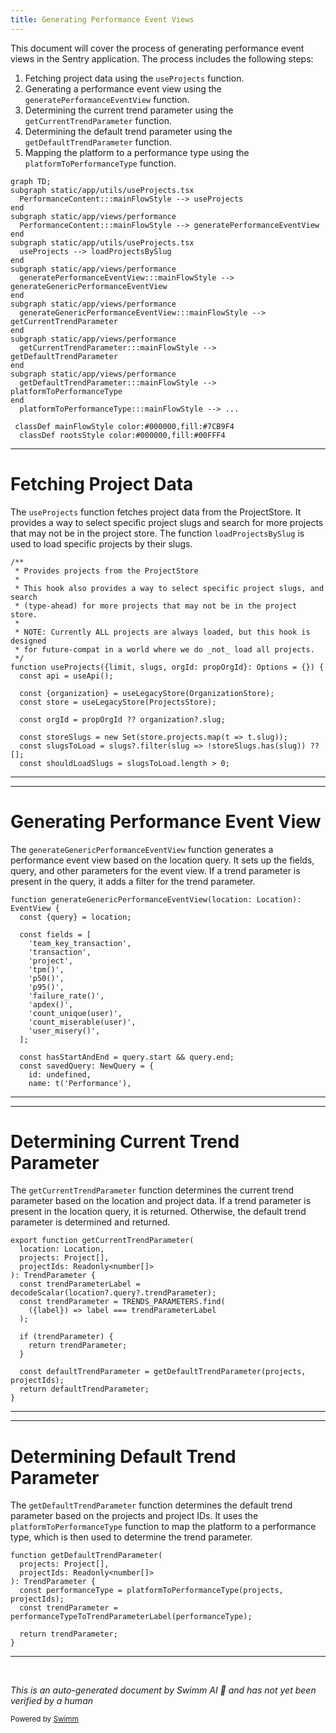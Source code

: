```yaml
---
title: Generating Performance Event Views
---
```

This document will cover the process of generating performance event views in the Sentry application. The process includes the following steps:

1. Fetching project data using the `useProjects` function.
2. Generating a performance event view using the `generatePerformanceEventView` function.
3. Determining the current trend parameter using the `getCurrentTrendParameter` function.
4. Determining the default trend parameter using the `getDefaultTrendParameter` function.
5. Mapping the platform to a performance type using the `platformToPerformanceType` function.

```mermaid
graph TD;
subgraph static/app/utils/useProjects.tsx
  PerformanceContent:::mainFlowStyle --> useProjects
end
subgraph static/app/views/performance
  PerformanceContent:::mainFlowStyle --> generatePerformanceEventView
end
subgraph static/app/utils/useProjects.tsx
  useProjects --> loadProjectsBySlug
end
subgraph static/app/views/performance
  generatePerformanceEventView:::mainFlowStyle --> generateGenericPerformanceEventView
end
subgraph static/app/views/performance
  generateGenericPerformanceEventView:::mainFlowStyle --> getCurrentTrendParameter
end
subgraph static/app/views/performance
  getCurrentTrendParameter:::mainFlowStyle --> getDefaultTrendParameter
end
subgraph static/app/views/performance
  getDefaultTrendParameter:::mainFlowStyle --> platformToPerformanceType
end
  platformToPerformanceType:::mainFlowStyle --> ...

 classDef mainFlowStyle color:#000000,fill:#7CB9F4
  classDef rootsStyle color:#000000,fill:#00FFF4
```

<SwmSnippet path="/static/app/utils/useProjects.tsx" line="142">

---

# Fetching Project Data

The `useProjects` function fetches project data from the ProjectStore. It provides a way to select specific project slugs and search for more projects that may not be in the project store. The function `loadProjectsBySlug` is used to load specific projects by their slugs.

```tsx
/**
 * Provides projects from the ProjectStore
 *
 * This hook also provides a way to select specific project slugs, and search
 * (type-ahead) for more projects that may not be in the project store.
 *
 * NOTE: Currently ALL projects are always loaded, but this hook is designed
 * for future-compat in a world where we do _not_ load all projects.
 */
function useProjects({limit, slugs, orgId: propOrgId}: Options = {}) {
  const api = useApi();

  const {organization} = useLegacyStore(OrganizationStore);
  const store = useLegacyStore(ProjectsStore);

  const orgId = propOrgId ?? organization?.slug;

  const storeSlugs = new Set(store.projects.map(t => t.slug));
  const slugsToLoad = slugs?.filter(slug => !storeSlugs.has(slug)) ?? [];
  const shouldLoadSlugs = slugsToLoad.length > 0;

```

---

</SwmSnippet>

<SwmSnippet path="/static/app/views/performance/data.tsx" line="392">

---

# Generating Performance Event View

The `generateGenericPerformanceEventView` function generates a performance event view based on the location query. It sets up the fields, query, and other parameters for the event view. If a trend parameter is present in the query, it adds a filter for the trend parameter.

```tsx
function generateGenericPerformanceEventView(location: Location): EventView {
  const {query} = location;

  const fields = [
    'team_key_transaction',
    'transaction',
    'project',
    'tpm()',
    'p50()',
    'p95()',
    'failure_rate()',
    'apdex()',
    'count_unique(user)',
    'count_miserable(user)',
    'user_misery()',
  ];

  const hasStartAndEnd = query.start && query.end;
  const savedQuery: NewQuery = {
    id: undefined,
    name: t('Performance'),
```

---

</SwmSnippet>

<SwmSnippet path="/static/app/views/performance/trends/utils.tsx" line="160">

---

# Determining Current Trend Parameter

The `getCurrentTrendParameter` function determines the current trend parameter based on the location and project data. If a trend parameter is present in the location query, it is returned. Otherwise, the default trend parameter is determined and returned.

```tsx
export function getCurrentTrendParameter(
  location: Location,
  projects: Project[],
  projectIds: Readonly<number[]>
): TrendParameter {
  const trendParameterLabel = decodeScalar(location?.query?.trendParameter);
  const trendParameter = TRENDS_PARAMETERS.find(
    ({label}) => label === trendParameterLabel
  );

  if (trendParameter) {
    return trendParameter;
  }

  const defaultTrendParameter = getDefaultTrendParameter(projects, projectIds);
  return defaultTrendParameter;
}
```

---

</SwmSnippet>

<SwmSnippet path="/static/app/views/performance/trends/utils.tsx" line="150">

---

# Determining Default Trend Parameter

The `getDefaultTrendParameter` function determines the default trend parameter based on the projects and project IDs. It uses the `platformToPerformanceType` function to map the platform to a performance type, which is then used to determine the trend parameter.

```tsx
function getDefaultTrendParameter(
  projects: Project[],
  projectIds: Readonly<number[]>
): TrendParameter {
  const performanceType = platformToPerformanceType(projects, projectIds);
  const trendParameter = performanceTypeToTrendParameterLabel(performanceType);

  return trendParameter;
}
```

---

</SwmSnippet>

&nbsp;

*This is an auto-generated document by Swimm AI 🌊 and has not yet been verified by a human*

<SwmMeta version="3.0.0" repo-id="Z2l0aHViJTNBJTNBZGVtby1zZW50cnklM0ElM0Fzd2ltbWlv" repo-name="demo-sentry"><sup>Powered by [Swimm](/)</sup></SwmMeta>

